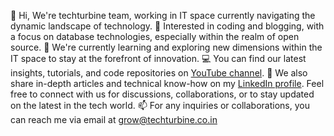 👋 Hi, We're techturbine team, working in IT space currently navigating the dynamic landscape of technology.
👀 Interested in coding and blogging, with a focus on database technologies, especially within the realm of open source.
🌱 We're currently learning and exploring new dimensions within the IT space to stay at the forefront of innovation.
💻 You can find our latest insights, tutorials, and code repositories on [YouTube channel](https://youtube.com/@TechTurbine?si=mOc5uwRtKA3UPg1K).
📝 We also share in-depth articles and technical know-how on my [LinkedIn profile](www.linkedin.com/in/tech-turbine). Feel free to connect with us for discussions, collaborations, or to stay updated on the latest in the tech world.
📫 For any inquiries or collaborations, you can reach me via email at grow@techturbine.co.in

